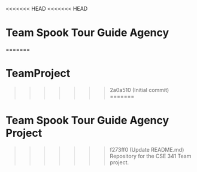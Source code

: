 <<<<<<< HEAD
<<<<<<< HEAD
# Team Spook Tour Guide Agency
=======
# TeamProject
>>>>>>> 2a0a510 (Initial commit)
=======
# Team Spook Tour Guide Agency Project
>>>>>>> f273ff0 (Update README.md)
Repository for the CSE 341 Team project.
